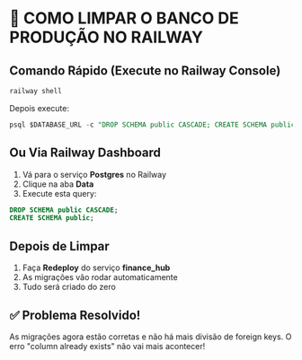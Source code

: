 # 🚨 COMO LIMPAR O BANCO DE PRODUÇÃO NO RAILWAY

## Comando Rápido (Execute no Railway Console)

```bash
railway shell
```

Depois execute:

```sql
psql $DATABASE_URL -c "DROP SCHEMA public CASCADE; CREATE SCHEMA public;"
```

## Ou Via Railway Dashboard

1. Vá para o serviço **Postgres** no Railway
2. Clique na aba **Data**
3. Execute esta query:

```sql
DROP SCHEMA public CASCADE;
CREATE SCHEMA public;
```

## Depois de Limpar

1. Faça **Redeploy** do serviço **finance_hub**
2. As migrações vão rodar automaticamente
3. Tudo será criado do zero

## ✅ Problema Resolvido!

As migrações agora estão corretas e não há mais divisão de foreign keys.
O erro "column already exists" não vai mais acontecer!